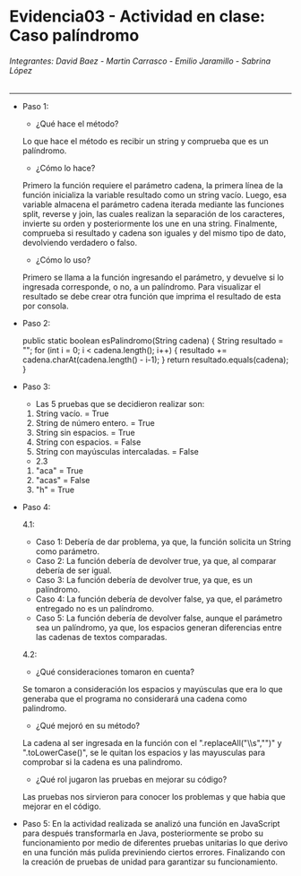 # Evidencia03 - Actividad en clase: Caso palíndromo
###### Integrantes: David Baez - Martin Carrasco - Emilio Jaramillo - Sabrina López
***
- Paso 1:
    - ¿Qué hace el método?

    Lo que hace el método es recibir un string y comprueba que es un palíndromo.
    
    - ¿Cómo lo hace?

    Primero la función requiere el parámetro cadena, la primera línea de la función inicializa la variable resultado
    como un string vacío. Luego, esa variable almacena el parámetro cadena iterada mediante las funciones
    split, reverse y join, las cuales realizan la separación de los caracteres, invierte su orden y posteriormente los 
    une en una string. Finalmente, comprueba si resultado y cadena son iguales y 
    del mismo tipo de dato, devolviendo verdadero o falso.

    - ¿Cómo lo uso?
    
    Primero se llama a la función ingresando el parámetro, y devuelve si lo ingresada corresponde,
    o no, a un palíndromo. Para visualizar el resultado se debe crear otra función que imprima el resultado de esta por
    consola.

- Paso 2:

  public static boolean esPalindromo(String cadena) {
  String resultado = "";
  for (int i = 0; i < cadena.length(); i++) {
  resultado += cadena.charAt(cadena.length() - i-1);
  }
  return resultado.equals(cadena);
  }

- Paso 3:
    - Las 5 pruebas que se decidieron realizar son:
  1. String vacío. = True
  2. String de número entero. = True
  3. String sin espacios. = True
  4. String con espacios. = False
  5. String con mayúsculas intercaladas. = False

  - 2.3
  1. "aca" = True
  2. "acas" = False
  3. "h" = True

- Paso 4:

  4.1:
  - Caso 1: Debería de dar problema, ya que, la función solicita un String como parámetro.
  - Caso 2: La función debería de devolver true, ya que, al comparar debería de ser igual.
  - Caso 3: La función debería de devolver true, ya que, es un palíndromo.
  - Caso 4: La función debería de devolver false, ya que, el parámetro entregado no es un palíndromo.
  - Caso 5: La función debería de devolver false, aunque el parámetro sea un palíndromo, ya que, los espacios generan diferencias entre las cadenas de textos comparadas.
  
  4.2:
  - ¿Qué consideraciones tomaron en cuenta?
    
  Se tomaron a consideración los espacios y mayúsculas que era lo que generaba que el programa no considerará una cadena como palindromo.

    - ¿Qué mejoró en su método?
  
  La cadena al ser ingresada en la función con el ".replaceAll("\\\s","")" y ".toLowerCase()", se le quitan los espacios y las mayusculas para comprobar si la cadena es una palindromo.

  - ¿Qué rol jugaron las pruebas en mejorar su código?
  
  Las pruebas nos sirvieron para conocer los problemas y que habia que mejorar en el código.

- Paso 5: En la actividad realizada se analizó una función en JavaScript para después transformarla en Java, posteriormente se probo su funcionamiento por medio de diferentes pruebas unitarias lo que derivo en una función más pulida previniendo ciertos errores. Finalizando con la creación de pruebas de unidad para garantizar su funcionamiento. 

